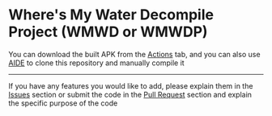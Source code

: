 # Where's My Water Decompile Project (WMWD or WMWDP)

You can download the built APK from the [Actions](https://github.com/TherCN/Where-is-My-Water/actions) tab, and you can also use [AIDE](https://android-ide.com) to clone this repository and manually compile it

-----

If you have any features you would like to add, please explain them in the [Issues](https://github.com/TherCN/Where-is-My-Water/issues) section or submit the code in the [Pull Request](https://github.com/TherCN/Where-is-My-Water/pulls) section and explain the specific purpose of the code
